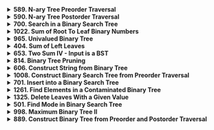 <details>
  <summary><strong>589. N-ary Tree Preorder Traversal</strong></summary>

  ```
  class Solution {
public:
    vector <int> ans;
    void traverse(Node* root) {
        if(root == NULL) 
            return;
        ans.push_back(root -> val);
        for(int i = 0; i < root -> children.size(); i++) {
            traverse(root -> children[i]);
        }
    }

    vector<int> preorder(Node* root) {
        traverse(root);
        return ans;
    }
};
```
</details>

<details>
<summary><strong>590. N-ary Tree Postorder Traversal</strong></summary>

```
class Solution {
public:
    vector <int> ans;
    void traverse(Node* root) {
        if(root == NULL)
            return;
        for(int i = 0; i < root -> children.size(); i++) {
            traverse(root -> children[i]);
        }
        ans.push_back(root -> val);
    }
    vector<int> postorder(Node* root) {
        traverse(root);
        return ans;
    }
};
```
</details>

<details>
<summary><strong>700. Search in a Binary Search Tree</strong></summary>

```
class Solution {
public:

    TreeNode* searchBST(TreeNode* root, int val) {
        if(root == NULL)
            return NULL;
        if(root -> val == val)
            return root;
        if(val > root -> val)
            return searchBST(root -> right, val);
        else if(val < root -> val)
            return searchBST(root -> left, val);
        return root;
    }
};
```
</details>

<details>
<summary><strong>1022. Sum of Root To Leaf Binary Numbers</strong></summary>

```
class Solution {
public:

    void trace(TreeNode* root, int& ans, int sum){
        if(root == NULL)
            return;
        sum = 2 * sum + root->val;  // shifting and adding up the new left child
        if(root -> left == NULL && root -> right == NULL){
            ans += sum;
            return;
        }
        if(root -> left) 
            trace(root-> left, ans, sum);
        if(root -> right)
            trace(root -> right, ans, sum);
    }

    int sumRootToLeaf(TreeNode* root) {
        int sum = 0, ans = 0;
        trace(root, ans, sum);  
        return ans;  
    }
};
```
</details>

<details>
<summary><strong>965. Univalued Binary Tree</strong></summary>

```
class Solution {
    bool isUnival(TreeNode* node, int value) {
        // If the node is NULL, return true
        if (node == NULL) return true;
        // If the current node's value is not equal to the given value, return false
        if (node->val != value) return false;
        // Recursively check the left and right subtrees
        return isUnival(node->left, value) && isUnival(node->right, value);
    }
public:
    bool isUnivalTree(TreeNode* root) {
        // If the tree is empty, it is considered uni-valued
        if (root == NULL) return true;
        // Helper function to recursively check if the tree is uni-valued
        return isUnival(root, root->val);
    }
};
```
</details>

<details>
<summary><strong>404. Sum of Left Leaves</strong></summary>

```
class Solution {
    int sumOfLeftLeavesHelper(TreeNode* node, bool isLeft) {
        if (node == NULL) return 0;
        if (node->left == NULL && node->right == NULL && isLeft) 
            return node->val;

        int leftSum = sumOfLeftLeavesHelper(node->left, true);
        int rightSum = sumOfLeftLeavesHelper(node->right, false);
        return leftSum + rightSum;
    }
    
public:
    int sumOfLeftLeaves(TreeNode* root) {
        return sumOfLeftLeavesHelper(root, false);
    }
};
```
</details>

<details>
<summary><strong>653. Two Sum IV - Input is a BST</strong></summary>

```
class Solution {
    bool find(TreeNode* node, int k, unordered_set<int>& seen) {
        if (node == NULL) {
            return false;
        }
        
        if (seen.count(k - node->val)) {
            return true;
        }
        
        seen.insert(node->val);
        
        return find(node->left, k, seen) || find(node->right, k, seen);
    }
public:
    bool findTarget(TreeNode* root, int k) {
        unordered_set<int> seen;
        return find(root, k, seen);
    }
};
```
</details>

<details>
<summary><strong>814. Binary Tree Pruning</strong></summary>

```
class Solution {
public:
    TreeNode* pruneTree(TreeNode* root) {
        if (root == NULL) return NULL;
        root->left = pruneTree(root->left);
        root->right = pruneTree(root->right);
        if (root->val == 1) return root;
        if (root->left == NULL && root->right == NULL) return NULL;
        return root;
    }
};
```
</details>

<details>
<summary><strong>606. Construct String from Binary Tree</strong></summary>

```
class Solution {
    private :
    void create(TreeNode* root , string &st){
        if(!root){
            return ;
        }
        else{
            string t = to_string(root -> val);
            st += t;
            if(!root->left && !root->right){
                return ;
            }
            st+="(";
            create(root -> left , st);
            st+=")";
            if(root->right){
                st+="(";
                create(root -> right , st);
                st+=")";
            }
        }
    }
public:
    string tree2str(TreeNode* root) {
        string res = "";
        create(root , res);
        return res;
    }
};
```
</details>

<details>
<summary><strong>1008. Construct Binary Search Tree from Preorder Traversal</strong></summary>

```
class Solution {
public:
    TreeNode* solve(vector<int>p,int mini,int maxi,int&i){
        if(i>=p.size()){
            return NULL;
        }

        if(p[i]<mini || p[i]>maxi){
            return NULL;
        }

        TreeNode* root=new TreeNode(p[i++]);
        root->left=solve(p,mini,root->val,i);
        root->right=solve(p,root->val,maxi,i);
        return root;
    }
    
    TreeNode* bstFromPreorder(vector<int>& preorder) {
        int i=0;
        return solve(preorder,INT_MIN,INT_MAX,i);
        
    }
};
```
</details>

<details>
<summary><strong>701. Insert into a Binary Search Tree</strong></summary>

```
class Solution {
public:
    TreeNode* insertIntoBST(TreeNode* root, int d) {
        if(root == NULL){
            return new TreeNode(d);
        }
        TreeNode* temp = new TreeNode(d);
        TreeNode* ans = root;
        while(root!=NULL){
            if(root->val < d){
                if(root->right)
                    root = root->right;
                else {
                    root->right = temp;
                    break;
                    }
            }else{
                if(root -> left)
                    root = root->left;
                else {
                    root->left = temp;
                    break;
                    }
            }
        }
        return ans;

    }
};
```
</details>

<details>
<summary><strong>1261. Find Elements in a Contaminated Binary Tree</strong></summary>

```
class Solution {
public:
    TreeNode* insertIntoBST(TreeNode* root, int d) {
        if(root == NULL){
            return new TreeNode(d);
        }
        TreeNode* temp = new TreeNode(d);
        TreeNode* ans = root;
        while(root!=NULL){
            if(root->val < d){
                if(root->right)
                    root = root->right;
                else {
                    root->right = temp;
                    break;
                    }
            }else{
                if(root -> left)
                    root = root->left;
                else {
                    root->left = temp;
                    break;
                    }
            }
        }
        return ans;

    }
};
```
</details>

<details>
<summary><strong>1325. Delete Leaves With a Given Value</strong></summary>

```
class Solution {
public:
    void remove(TreeNode * root,int t){
        if(root==NULL){
            return;
        }
        else{
            remove(root->left,t);
            remove(root->right,t);
            if(root->left!=NULL){
                if(root->left->val==t){
                    if(root->left->left==NULL && root->left->right==NULL){
                        root->left=NULL;
                    }
                }
            }
                        if(root->right!=NULL){
                if(root->right->val==t){
                    if(root->right->left==NULL && root->right->right==NULL){
                        root->right=NULL;
                    }
                }
            }
            return;
        }
    }
    TreeNode* removeLeafNodes(TreeNode* root, int target) {
        
        remove(root,target);
        if(root->val==target && root->left==NULL && root->right==NULL) return NULL;
        return root;
        
    }
};
```
</details>

<details>
<summary><strong>501. Find Mode in Binary Search Tree</strong></summary>

```
class Solution {
public:
void inorder(TreeNode* root,unordered_map<int,int>&mp){
    if(root!=NULL){
        inorder(root->left,mp);
        mp[root->val]++;
        inorder(root->right,mp);
    }
    return;
}
    vector<int> findMode(TreeNode* root) {
        vector<int> ans;
        unordered_map<int,int>mp;
        inorder(root,mp);
        int maxi = 0;
        for(auto m : mp){
            if(m.second > maxi)
            maxi = m.second;
        }
        for(auto m : mp){
            if(m.second == maxi)ans.push_back(m.first);
        }
        return ans;
    }
};
```
</details>

<details>
<summary><strong>998. Maximum Binary Tree II</strong></summary>

```
TreeNode* insertIntoMaxTree(TreeNode* root, int val) {
    TreeNode* res;
    if (root==NULL) {
        res = new TreeNode(val);
        return res;
    } else if (val > root->val) {
        res = new TreeNode(val);
        res->left = root;
        return res;
    } else {
        res = insertIntoMaxTree(root->right, val);
        root->right = res;
        return root;
    }
}
```
</details>

<details>
<summary><strong>889. Construct Binary Tree from Preorder and Postorder Traversal</strong></summary>

```
class Solution {
public:

    int findindex(vector<int>& postorder, int element)
    {
        for(int i=0;i<postorder.size();i++)
            if(postorder[i]==element) 
                return i;
        return -1;
    }


    TreeNode* helper(vector<int>& preorder, vector<int>& postorder, int prestart, int preend, int poststart, int postend)
    {
        if(prestart>preend || poststart>postend) 
            return NULL;

        TreeNode* root = new TreeNode(preorder[prestart]);
        if(prestart==preend) 
            return root;   

        int index = findindex(postorder, preorder[prestart+1]);
        int len = index-poststart+1;
        root->left = helper(preorder, postorder, prestart+1, prestart+len, poststart, index);
        root->right = helper(preorder, postorder, prestart+len+1, preend, index+1, postend-1);
        return root;


    }

    TreeNode* constructFromPrePost(vector<int>& preorder, vector<int>& postorder) {
        int n=preorder.size();
        return helper(preorder, postorder, 0, n-1, 0, n-1);
    }
};
```
</details>